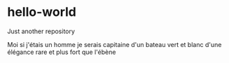 # hello-world
Just another repository

Moi si j'étais un homme
je serais capitaine
d'un bateau vert et blanc
d'une élégance rare
et plus fort que l'ébène
